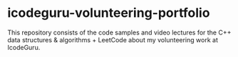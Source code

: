 # icodeguru-volunteering-portfolio
This repository consists of the code samples and video lectures for the C++ data structures &amp; algorithms + LeetCode about my volunteering work at IcodeGuru.
